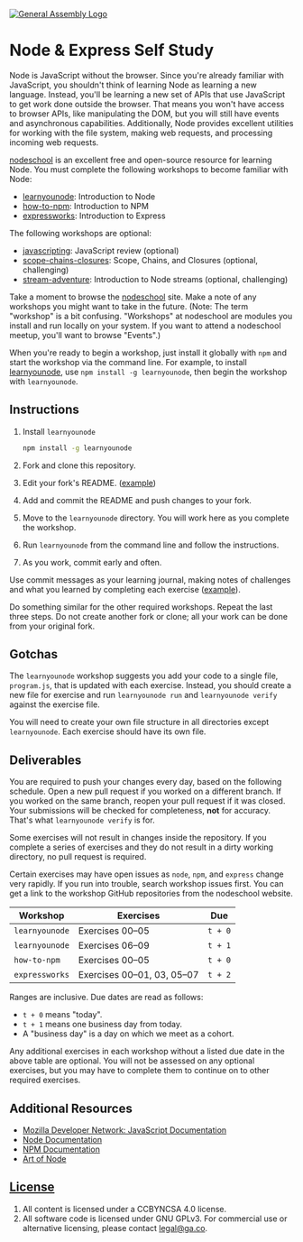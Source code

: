 [![General Assembly Logo](https://camo.githubusercontent.com/1a91b05b8f4d44b5bbfb83abac2b0996d8e26c92/687474703a2f2f692e696d6775722e636f6d2f6b6538555354712e706e67)](https://generalassemb.ly/education/web-development-immersive)

# Node & Express Self Study

Node is JavaScript without the browser. Since you're already familiar with
JavaScript, you shouldn't think of learning Node as learning a new language.
Instead, you'll be learning a new set of APIs that use JavaScript to get work
done outside the browser. That means you won't have access to browser APIs, like
manipulating the DOM, but you will still have events and asynchronous
capabilities. Additionally, Node provides excellent utilities for working with
the file system, making web requests, and processing incoming web requests.

[nodeschool](http://nodeschool.io/) is an excellent free and open-source
resource for learning Node. You must complete the following workshops to become
familiar with Node:

-   [learnyounode](https://github.com/workshopper/learnyounode): Introduction to
    Node
-   [how-to-npm](https://github.com/npm/how-to-npm): Introduction to NPM
-   [expressworks](https://github.com/azat-co/expressworks): Introduction to
    Express

The following workshops are optional:

-   [javascripting](https://github.com/sethvincent/javascripting): JavaScript
    review (optional)
-   [scope-chains-closures](https://github.com/jesstelford/scope-chains-closures):
    Scope, Chains, and Closures (optional, challenging)
-   [stream-adventure](https://github.com/substack/stream-adventure):
    Introduction to Node streams (optional, challenging)

Take a moment to browse the [nodeschool](http://nodeschool.io/) site. Make a
note of any workshops you might want to take in the future. (Note: The term
"workshop" is a bit confusing. "Workshops" at nodeschool are modules you install
and run locally on your system. If you want to attend a nodeschool meetup,
you'll want to browse "Events".)

When you're ready to begin a workshop, just install it globally with `npm` and
start the workshop via the command line. For example, to install
[learnyounode](https://github.com/workshopper/learnyounode), use `npm install -g
learnyounode`, then begin the workshop with `learnyounode`.

## Instructions

1.  Install `learnyounode`

    ```sh
    npm install -g learnyounode
    ```

1.  Fork and clone this repository.
1.  Edit your fork's README. ([example](https://github.com/jrhorn424/javascripting))
1.  Add and commit the README and push changes to your fork.
1.  Move to the `learnyounode` directory. You will work here as you complete the
    workshop.
1.  Run `learnyounode` from the command line and follow the instructions.
1.  As you work, commit early and often.

Use commit messages as your learning journal, making notes of challenges and
what you learned by completing each exercise
([example](https://github.com/jrhorn424/learnyounode/commit/5db673a16d4af82d3c5a80240edeb93b0e4dbd0c)).

Do something similar for the other required workshops. Repeat the last three
steps. Do not create another fork or clone; all your work can be done from your
original fork.

## Gotchas

The `learnyounode` workshop suggests you add your code to a single file,
`program.js`, that is updated with each exercise. Instead, you should create a
new file for exercise and run `learnyounode run` and `learnyounode verify`
against the exercise file.

You will need to create your own file structure in all directories except
`learnyounode`. Each exercise should have its own file.

## Deliverables

You are required to push your changes every day, based on the following
schedule. Open a new pull request if you worked on a different branch. If you
worked on the same branch, reopen your pull request if it was closed. Your
submissions will be checked for completeness, **not** for accuracy. That's what
`learnyounode verify` is for.

Some exercises will not result in changes inside the repository. If you complete
a series of exercises and they do not result in a dirty working directory, no
pull request is required.

Certain exercises may have open issues as `node`, `npm`, and `express` change
very rapidly. If you run into trouble, search workshop issues first. You can get
a link to the workshop GitHub repositories from the nodeschool website.

| Workshop       | Exercises                  | Due     |
|----------------|----------------------------|---------|
| `learnyounode` | Exercises 00–05            | `t + 0` |
| `learnyounode` | Exercises 06–09            | `t + 1` |
| `how-to-npm`   | Exercises 00–05            | `t + 0` |
| `expressworks` | Exercises 00–01, 03, 05–07 | `t + 2` |

Ranges are inclusive. Due dates are read as follows:

-   `t + 0` means "today".
-   `t + 1` means one business day from today.
-   A "business day" is a day on which we meet as a cohort.

Any additional exercises in each workshop without a listed due date in the above
table are optional. You will not be assessed on any optional exercises, but you
may have to complete them to continue on to other required exercises.

## Additional Resources

-   [Mozilla Developer Network: JavaScript Documentation](https://developer.mozilla.org/en-US/docs/Web/JavaScript)
-   [Node Documentation](https://nodejs.org/api/)
-   [NPM Documentation](https://docs.npmjs.com)
-   [Art of Node](https://github.com/maxogden/art-of-node)

## [License](LICENSE)

1. All content is licensed under a CC­BY­NC­SA 4.0 license.
1. All software code is licensed under GNU GPLv3. For commercial use or
alternative licensing, please contact legal@ga.co.

